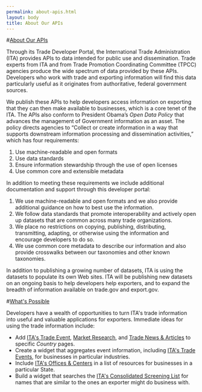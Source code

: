 ```yaml
---
permalink: about-apis.html
layout: body
title: About Our APIs
---
```


#<a href="about-apis.html">About Our APIs</a>

Through its Trade Developer Portal, the International Trade Administration (ITA) provides APIs to data intended for public use and dissemination.  Trade experts from ITA and from Trade Promotion Coordinating Committee (TPCC) agencies produce the wide spectrum of data provided by these APIs.  Developers who work with trade and exporting information will find this data particularly useful as it originates from authoritative, federal government sources.

We publish these APIs to help developers access information on exporting that they can then make available to businesses, which is a core tenet of the ITA.  The APIs also conform to President Obama’s _Open Data Policy_ that advances the management of Government information as an asset.  The policy directs agencies to “Collect or create information in a way that supports downstream information processing and dissemination activities,” which has four requirements:

1. Use machine-readable and open formats
2. Use data standards
3. Ensure information stewardship through the use of open licenses
4. Use common core and extensible metadata

In addition to meeting these requirements we include additional documentation and support through this developer portal:

1. We use machine-readable and open formats and we also provide additional guidance on how to best use the information.
2. We follow data standards that promote interoperability and actively open up datasets that are common across many trade organizations.
3. We place no restrictions on copying, publishing, distributing, transmitting, adapting, or otherwise using the information and encourage developers to do so.
4. We use common core metadata to describe our information and also provide crosswalks between our taxonomies and other known taxonomies.

In addition to publishing a growing number of datasets, ITA is using the datasets to populate its own Web sites.  ITA will be publishing new datasets on an ongoing basis to help developers help exporters, and to expand the breadth of information available on trade.gov and export.gov.


#<a href="about-apis.html">What's Possible</a>

Developers have a wealth of opportunities to turn ITA's trade information into useful and valuable applications for exporters.  Immediate ideas for using the trade information include:

- Add [ITA's Trade Event](trade-events.html), [Market Research](market-research-library.html), and [Trade News & Articles](trade-news-articles.html) to specific _Country_ pages.
- Create a widget that aggregates event information, including [ITA's Trade Events](trade-events.html), for businesses in particular industries.
- Include [ITA's Offices & Centers](ita-office-locations) in a list of resources for businesses in a particular State.
- Build a widget that searches the [ITA's Consolidated Screening List](consolidated-screening-list.html) for names that are similar to the ones an exporter might do business with.